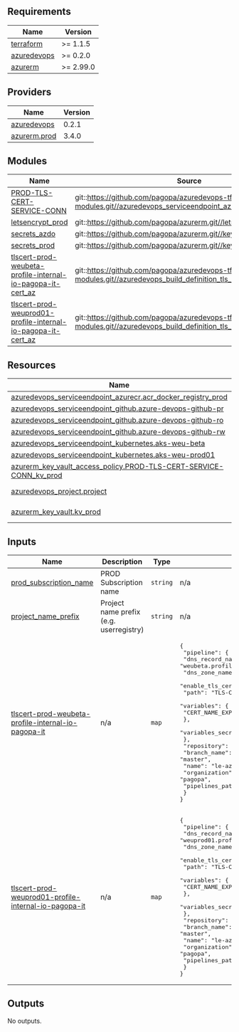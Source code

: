 <!-- markdownlint-disable -->
<!-- BEGINNING OF PRE-COMMIT-TERRAFORM DOCS HOOK -->
## Requirements

| Name | Version |
|------|---------|
| <a name="requirement_terraform"></a> [terraform](#requirement\_terraform) | >= 1.1.5 |
| <a name="requirement_azuredevops"></a> [azuredevops](#requirement\_azuredevops) | >= 0.2.0 |
| <a name="requirement_azurerm"></a> [azurerm](#requirement\_azurerm) | >= 2.99.0 |

## Providers

| Name | Version |
|------|---------|
| <a name="provider_azuredevops"></a> [azuredevops](#provider\_azuredevops) | 0.2.1 |
| <a name="provider_azurerm.prod"></a> [azurerm.prod](#provider\_azurerm.prod) | 3.4.0 |

## Modules

| Name | Source | Version |
|------|--------|---------|
| <a name="module_PROD-TLS-CERT-SERVICE-CONN"></a> [PROD-TLS-CERT-SERVICE-CONN](#module\_PROD-TLS-CERT-SERVICE-CONN) | git::https://github.com/pagopa/azuredevops-tf-modules.git//azuredevops_serviceendpoint_azurerm_limited | v2.0.5 |
| <a name="module_letsencrypt_prod"></a> [letsencrypt\_prod](#module\_letsencrypt\_prod) | git::https://github.com/pagopa/azurerm.git//letsencrypt_credential | v2.14.0 |
| <a name="module_secrets_azdo"></a> [secrets\_azdo](#module\_secrets\_azdo) | git::https://github.com/pagopa/azurerm.git//key_vault_secrets_query | v2.0.5 |
| <a name="module_secrets_prod"></a> [secrets\_prod](#module\_secrets\_prod) | git::https://github.com/pagopa/azurerm.git//key_vault_secrets_query | v2.0.5 |
| <a name="module_tlscert-prod-weubeta-profile-internal-io-pagopa-it-cert_az"></a> [tlscert-prod-weubeta-profile-internal-io-pagopa-it-cert\_az](#module\_tlscert-prod-weubeta-profile-internal-io-pagopa-it-cert\_az) | git::https://github.com/pagopa/azuredevops-tf-modules.git//azuredevops_build_definition_tls_cert | v2.0.5 |
| <a name="module_tlscert-prod-weuprod01-profile-internal-io-pagopa-it-cert_az"></a> [tlscert-prod-weuprod01-profile-internal-io-pagopa-it-cert\_az](#module\_tlscert-prod-weuprod01-profile-internal-io-pagopa-it-cert\_az) | git::https://github.com/pagopa/azuredevops-tf-modules.git//azuredevops_build_definition_tls_cert | v2.0.5 |

## Resources

| Name | Type |
|------|------|
| [azuredevops_serviceendpoint_azurecr.acr_docker_registry_prod](https://registry.terraform.io/providers/microsoft/azuredevops/latest/docs/resources/serviceendpoint_azurecr) | resource |
| [azuredevops_serviceendpoint_github.azure-devops-github-pr](https://registry.terraform.io/providers/microsoft/azuredevops/latest/docs/resources/serviceendpoint_github) | resource |
| [azuredevops_serviceendpoint_github.azure-devops-github-ro](https://registry.terraform.io/providers/microsoft/azuredevops/latest/docs/resources/serviceendpoint_github) | resource |
| [azuredevops_serviceendpoint_github.azure-devops-github-rw](https://registry.terraform.io/providers/microsoft/azuredevops/latest/docs/resources/serviceendpoint_github) | resource |
| [azuredevops_serviceendpoint_kubernetes.aks-weu-beta](https://registry.terraform.io/providers/microsoft/azuredevops/latest/docs/resources/serviceendpoint_kubernetes) | resource |
| [azuredevops_serviceendpoint_kubernetes.aks-weu-prod01](https://registry.terraform.io/providers/microsoft/azuredevops/latest/docs/resources/serviceendpoint_kubernetes) | resource |
| [azurerm_key_vault_access_policy.PROD-TLS-CERT-SERVICE-CONN_kv_prod](https://registry.terraform.io/providers/hashicorp/azurerm/latest/docs/resources/key_vault_access_policy) | resource |
| [azuredevops_project.project](https://registry.terraform.io/providers/microsoft/azuredevops/latest/docs/data-sources/project) | data source |
| [azurerm_key_vault.kv_prod](https://registry.terraform.io/providers/hashicorp/azurerm/latest/docs/data-sources/key_vault) | data source |

## Inputs

| Name | Description | Type | Default | Required |
|------|-------------|------|---------|:--------:|
| <a name="input_prod_subscription_name"></a> [prod\_subscription\_name](#input\_prod\_subscription\_name) | PROD Subscription name | `string` | n/a | yes |
| <a name="input_project_name_prefix"></a> [project\_name\_prefix](#input\_project\_name\_prefix) | Project name prefix (e.g. userregistry) | `string` | n/a | yes |
| <a name="input_tlscert-prod-weubeta-profile-internal-io-pagopa-it"></a> [tlscert-prod-weubeta-profile-internal-io-pagopa-it](#input\_tlscert-prod-weubeta-profile-internal-io-pagopa-it) | n/a | `map` | <pre>{<br>  "pipeline": {<br>    "dns_record_name": "weubeta.profile.internal",<br>    "dns_zone_name": "io.pagopa.it",<br>    "enable_tls_cert": true,<br>    "path": "TLS-Certificates\\PROD",<br>    "variables": {<br>      "CERT_NAME_EXPIRE_SECONDS": "2592000"<br>    },<br>    "variables_secret": {}<br>  },<br>  "repository": {<br>    "branch_name": "master",<br>    "name": "le-azure-acme-tiny",<br>    "organization": "pagopa",<br>    "pipelines_path": "."<br>  }<br>}</pre> | no |
| <a name="input_tlscert-prod-weuprod01-profile-internal-io-pagopa-it"></a> [tlscert-prod-weuprod01-profile-internal-io-pagopa-it](#input\_tlscert-prod-weuprod01-profile-internal-io-pagopa-it) | n/a | `map` | <pre>{<br>  "pipeline": {<br>    "dns_record_name": "weuprod01.profile.internal",<br>    "dns_zone_name": "io.pagopa.it",<br>    "enable_tls_cert": true,<br>    "path": "TLS-Certificates\\PROD",<br>    "variables": {<br>      "CERT_NAME_EXPIRE_SECONDS": "2592000"<br>    },<br>    "variables_secret": {}<br>  },<br>  "repository": {<br>    "branch_name": "master",<br>    "name": "le-azure-acme-tiny",<br>    "organization": "pagopa",<br>    "pipelines_path": "."<br>  }<br>}</pre> | no |

## Outputs

No outputs.
<!-- END OF PRE-COMMIT-TERRAFORM DOCS HOOK -->
